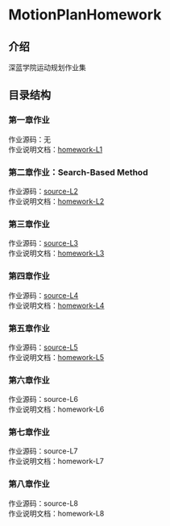 # MotionPlanHomework

## 介绍
深蓝学院运动规划作业集

## 目录结构
### 第一章作业

作业源码：无  
作业说明文档：[homework-L1](https://gitee.com/lxyclara/motion-plan-homework/tree/master/L1)

### 第二章作业：Search-Based Method

作业源码：[source-L2](https://gitee.com/lxyclara/motion-plan-homework/tree/lxy/L2/src/grid_path_searcher)  
作业说明文档：[homework-L2](https://gitee.com/lxyclara/motion-plan-homework/blob/master/L2/homework.md)

### 第三章作业

作业源码：[source-L3](https://gitee.com/lxyclara/motion-plan-homework/tree/lxy/L3/src/path_finder)  
作业说明文档：[homework-L3](https://gitee.com/lxyclara/motion-plan-homework/blob/lxy/L3/homework.md)  

### 第四章作业

作业源码：[source-L4](https://gitee.com/lxyclara/motion-plan-homework/tree/lxy/L4/src/grid_path_searcher)  
作业说明文档：[homework-L4](https://gitee.com/lxyclara/motion-plan-homework/blob/lxy/L4/homework.md)

### 第五章作业

作业源码：[source-L5](https://gitee.com/lxyclara/motion-plan-homework/tree/lxy/L5/src/src)  
作业说明文档：[homework-L5](https://gitee.com/lxyclara/motion-plan-homework/blob/lxy/L5/homework.md)

### 第六章作业

作业源码：source-L6  
作业说明文档：homework-L6

### 第七章作业

作业源码：source-L7  
作业说明文档：homework-L7

### 第八章作业

作业源码：source-L8  
作业说明文档：homework-L8




